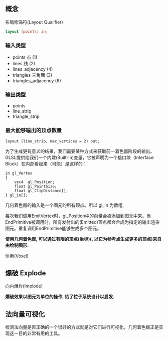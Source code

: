 ## 概念

布局修饰符(Layout Qualifier)

```GLSL
layout (points) in;
```

### 输入类型

- points              点      (1)
- lines               线      (2)
- lines_adjacency             (4)
- triangles           三角面  (3)
- triangles_adjacency         (6)

### 输出类型

- points
- line_strip
- triangle_strip

### 最大能够输出的顶点数量

```
layout (line_strip, max_vertices = 2) out;
```

为了生成更有意义的结果，我们需要某种方式来获取前一着色器阶段的输出。GLSL提供给我们一个内建(Built-in)变量，它被声明为一个接口块（Interface Block）在内部看起来（可能）是这样的：

```
in gl_Vertex
{
    vec4  gl_Position;
    float gl_PointSize;
    float gl_ClipDistance[];
} gl_in[];
```

几何着色器的输入是一个图元的所有顶点。所以 gl_in 为数组.

每次我们调用EmitVertex时，gl_Position中的向量会被添加到图元中来。当EndPrimitive被调用时，所有发射出的(Emitted)顶点都会合成为指定的输出渲染图元。重复调用EndPrimitive能够生成多个图元。

**使用几何着色器, 可以通过有限的顶点(坐标)(, 以它为参考点生成更多的顶点)来自由绘制图形.**

体素(Voxel)

## 爆破 Explode

向内爆炸(Implode)

**爆破效果以图元为单位的操作, 给了粒子系统设计以启发.**

## 法向量可视化

检测法向量是否正确的一个很好的方式就是对它们进行可视化，几何着色器正是实现这一目的非常有用的工具。